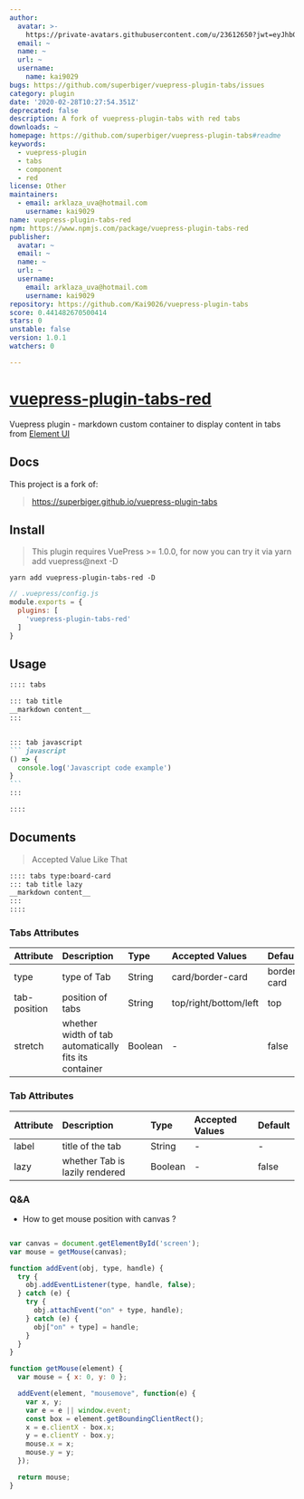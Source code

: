 ```yaml
---
author:
  avatar: >-
    https://private-avatars.githubusercontent.com/u/23612650?jwt=eyJhbGciOiJIUzI1NiIsInR5cCI6IkpXVCJ9.eyJpc3MiOiJnaXRodWIuY29tIiwiYXVkIjoicmF3LmdpdGh1YnVzZXJjb250ZW50LmNvbSIsImtleSI6ImtleTEiLCJleHAiOjE3MzQ2NzMyNjAsIm5iZiI6MTczNDY3MjA2MCwicGF0aCI6Ii91LzIzNjEyNjUwIn0.KaXwy_6NTED-Bwo31Lrs22wN3W1asOxvRRRdy59nRcg&v=4
  email: ~
  name: ~
  url: ~
  username:
    name: kai9029
bugs: https://github.com/superbiger/vuepress-plugin-tabs/issues
category: plugin
date: '2020-02-28T10:27:54.351Z'
deprecated: false
description: A fork of vuepress-plugin-tabs with red tabs
downloads: ~
homepage: https://github.com/superbiger/vuepress-plugin-tabs#readme
keywords:
  - vuepress-plugin
  - tabs
  - component
  - red
license: Other
maintainers:
  - email: arklaza_uva@hotmail.com
    username: kai9029
name: vuepress-plugin-tabs-red
npm: https://www.npmjs.com/package/vuepress-plugin-tabs-red
publisher:
  avatar: ~
  email: ~
  name: ~
  url: ~
  username:
    email: arklaza_uva@hotmail.com
    username: kai9029
repository: https://github.com/Kai9026/vuepress-plugin-tabs
score: 0.441482670500414
stars: 0
unstable: false
version: 1.0.1
watchers: 0

---
```


# [vuepress-plugin-tabs-red](https://github.com/Kai9026/vuepress-plugin-tabs.git)

Vuepress plugin - markdown custom container to display content in tabs from [Element UI](https://github.com/ElemeFE/element)

## Docs
This project is a fork of: 
> https://superbiger.github.io/vuepress-plugin-tabs

## Install
> This plugin requires VuePress >= 1.0.0, for now you can try it via yarn add vuepress@next -D 

```shell
yarn add vuepress-plugin-tabs-red -D
```

```javascript
// .vuepress/config.js
module.exports = {
  plugins: [
    'vuepress-plugin-tabs-red'
  ]
}
```

## Usage

~~~ md
:::: tabs

::: tab title
__markdown content__
:::


::: tab javascript
``` javascript
() => {
  console.log('Javascript code example')
}
```
:::

::::

~~~

## Documents
> Accepted Value Like That
~~~md
:::: tabs type:board-card
::: tab title lazy
__markdown content__
:::
::::
~~~

### Tabs Attributes
|Attribute|Description|Type|Accepted Values|Default|
|:--|:--|:--|:--|:--|
|type|type of Tab|String|card/border-card|border-card|
|tab-position|position of tabs|String|top/right/bottom/left|top|
|stretch|whether width of tab automatically fits its container|Boolean|-|false|


### Tab Attributes
|Attribute|Description|Type|Accepted Values|Default|
|:--|:--|:--|:--|:--|
|label|title of the tab|String|-|-|
|lazy|whether Tab is lazily rendered|Boolean|-|false|

### Q&A
* How to get mouse position with canvas ?
```javascript

var canvas = document.getElementById('screen');
var mouse = getMouse(canvas);

function addEvent(obj, type, handle) {
  try {
    obj.addEventListener(type, handle, false);
  } catch (e) {
    try {
      obj.attachEvent("on" + type, handle);
    } catch (e) {
      obj["on" + type] = handle;
    }
  }
}

function getMouse(element) {
  var mouse = { x: 0, y: 0 };

  addEvent(element, "mousemove", function(e) {
    var x, y;
    var e = e || window.event;
    const box = element.getBoundingClientRect();
    x = e.clientX - box.x;
    y = e.clientY - box.y;
    mouse.x = x;
    mouse.y = y;
  });

  return mouse;
}
```

